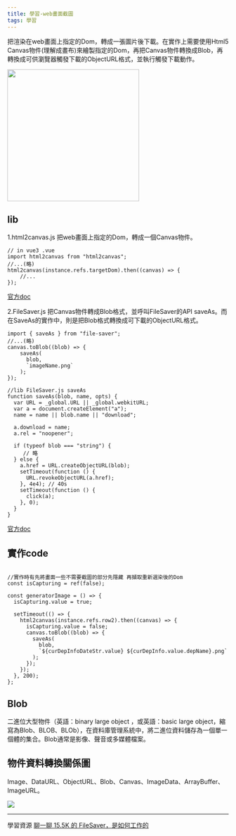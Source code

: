 ```yaml
---
title: 學習-web畫面截圖
tags: 學習
--- 
```


把渲染在web畫面上指定的Dom，轉成一張圖片後下載。在實作上需要使用Html5 Canvas物件(理解成畫布)來繪製指定的Dom，再把Canvas物件轉換成Blob，再轉換成可供瀏覽器觸發下載的ObjectURL格式，並執行觸發下載動作。

<!-- more --> 

<img src='https://i.imgur.com/kp0HP5v.png' width='300'/>


## lib
1.html2canvas.js
把web畫面上指定的Dom，轉成一個Canvas物件。

```javascript=
// in vue3 .vue
import html2canvas from "html2canvas";
//...(略)
html2canvas(instance.refs.targetDom).then((canvas) => {
    //...
});

```
[官方doc](https://www.npmjs.com/package/html2canvas)

2.FileSaver.js
把Canvas物件轉成Blob格式，並呼叫FileSaver的API saveAs。而在SaveAs的實作中，則是把Blob格式轉換成可下載的ObjectURL格式。
```javascript=
import { saveAs } from "file-saver";
//...(略)
canvas.toBlob((blob) => {
    saveAs(
      blob,
      `imageName.png`
    );
});

```

```javascript=
//lib FileSaver.js saveAs
function saveAs(blob, name, opts) {
  var URL = _global.URL || _global.webkitURL;
  var a = document.createElement("a");
  name = name || blob.name || "download";

  a.download = name;
  a.rel = "noopener";

  if (typeof blob === "string") {
     // 略
  } else {
    a.href = URL.createObjectURL(blob);
    setTimeout(function () {
      URL.revokeObjectURL(a.href);
    }, 4e4); // 40s
    setTimeout(function () {
      click(a);
    }, 0);
  }
}

```

[官方doc](https://github.com/eligrey/FileSaver.js)

## 實作code
```javascript=

//實作時有先將畫面一些不需要截圖的部分先隱藏 再擷取重新選染後的Dom
const isCapturing = ref(false);

const generatorImage = () => {
  isCapturing.value = true; 

  setTimeout(() => {
    html2canvas(instance.refs.row2).then((canvas) => {
      isCapturing.value = false;
      canvas.toBlob((blob) => {
        saveAs(
          blob,
          `${curDepInfoDateStr.value} ${curDepInfo.value.depName}.png`
        );
      });
    });
  }, 200);
};

```

## Blob
二進位大型物件（英語：binary large object ，或英語：basic large object，縮寫為Blob、BLOB、BLOb），在資料庫管理系統中，將二進位資料儲存為一個單一個體的集合。Blob通常是影像、聲音或多媒體檔案。

## 物件資料轉換關係圖
Image、DataURL、ObjectURL、Blob、Canvas、ImageData、ArrayBuffer、ImageURL。


<img src='https://p3-juejin.byteimg.com/tos-cn-i-k3u1fbpfcp/112c6956ee734162bccebae8547ec061~tplv-k3u1fbpfcp-zoom-1.image'/>

---
學習資源
[聊一聊 15.5K 的 FileSaver，是如何工作的](https://www.gushiciku.cn/pl/gmpt/zh-tw)




